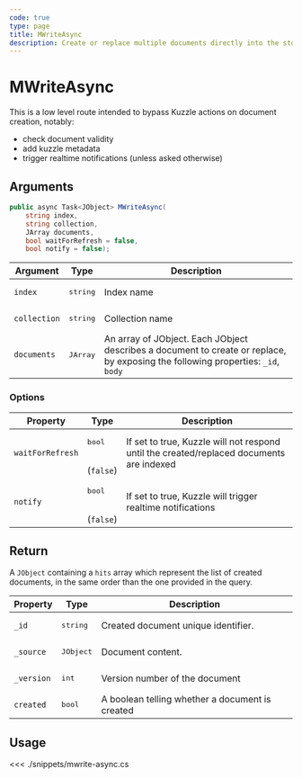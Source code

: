 ```yaml
---
code: true
type: page
title: MWriteAsync
description: Create or replace multiple documents directly into the storage engine.
---
```


# MWriteAsync

This is a low level route intended to bypass Kuzzle actions on document creation, notably:

- check document validity
- add kuzzle metadata
- trigger realtime notifications (unless asked otherwise)

## Arguments

```csharp
public async Task<JObject> MWriteAsync(
    string index,
    string collection,
    JArray documents,
    bool waitForRefresh = false,
    bool notify = false);
```

| Argument     | Type              | Description                                                                                                                      |
|--------------|-------------------|----------------------------------------------------------------------------------------------------------------------------------|
| `index`      | <pre>string</pre> | Index name                                                                                                                       |
| `collection` | <pre>string</pre> | Collection name                                                                                                                  |
| `documents`  | <pre>JArray</pre> | An array of JObject. Each JObject describes a document to create or replace, by exposing the following properties: `_id`, `body` |

### Options

| Property         | Type                         | Description                                                                              |
|------------------|------------------------------|------------------------------------------------------------------------------------------|
| `waitForRefresh` | <pre>bool</pre><br>(`false`) | If set to true, Kuzzle will not respond until the created/replaced documents are indexed |
| `notify`         | <pre>bool</pre><br>(`false`) | If set to true, Kuzzle will trigger realtime notifications                               |

## Return

A `JObject` containing a `hits` array which represent the list of created documents, in the same order than the one provided in the query.

| Property   | Type               | Description                                     |
| ---------- | ------------------ | ----------------------------------------------- |
| `_id`      | <pre>string</pre>  | Created document unique identifier.             |
| `_source`  | <pre>JObject</pre> | Document content.                               |
| `_version` | <pre>int</pre>     | Version number of the document                  |
| `created`  | <pre>bool</pre>    | A boolean telling whether a document is created |

## Usage

<<< ./snippets/mwrite-async.cs

